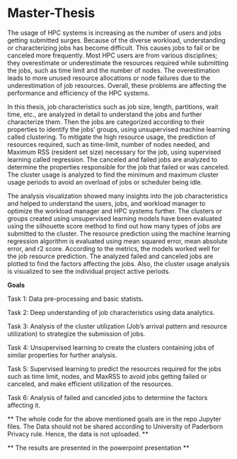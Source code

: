 # Master-Thesis
The usage of HPC systems is increasing as the number of users and
jobs getting submitted surges. Because of the diverse workload, understanding or
characterizing jobs has become difficult. This causes jobs to fail or be canceled
more frequently. Most HPC users are from various disciplines; they overestimate or
underestimate the resources required while submitting the jobs, such as time limit and
the number of nodes. The overestimation leads to more unused resource allocations
or node failures due to the underestimation of job resources. Overall, these problems
are affecting the performance and efficiency of the HPC systems.

In this thesis, job characteristics such as job size, length, partitions, wait time, etc.,
are analyzed in detail to understand the jobs and further characterize them. Then
the jobs are categorized according to their properties to identify the jobs’ groups,
using unsupervised machine learning called clustering. To mitigate the high resource
usage, the prediction of resources required, such as time-limit, number of nodes
needed, and Maximum RSS (resident set size) necessary for the job, using supervised
learning called regression. The canceled and failed jobs are analyzed to determine
the properties responsible for the job that failed or was canceled. The cluster usage
is analyzed to find the minimum and maximum cluster usage periods to avoid an
overload of jobs or scheduler being idle.

The analysis visualization showed many insights into the job characteristics and helped
to understand the users, jobs, and workload manager to optimize the workload manager
and HPC systems further. The clusters or groups created using unsupervised learning
models have been evaluated using the silhouette score method to find out how many
types of jobs are submitted to the cluster. The resource prediction using the machine
learning regression algorithm is evaluated using mean squared error, mean absolute
error, and r2 score. According to the metrics, the models worked well for the job
resource prediction. The analyzed failed and canceled jobs are plotted to find the
factors affecting the jobs. Also, the cluster usage analysis is visualized to see the
individual project active periods.

**Goals**

Task 1: Data pre-processing and basic statists.

Task 2: Deep understanding of job characteristics using data analytics.

Task 3: Analysis of the cluster utilization (Job’s arrival pattern and resource utilization) to strategize the submission of jobs.

Task 4: Unsupervised learning to create the clusters containing jobs of similar properties for further analysis.

Task 5: Supervised learning to predict the resources required for the jobs such as time limit, nodes, and MaxRSS to avoid jobs getting failed or canceled, and make efficient utilization of the resources.

Task 6: Analysis of failed and canceled jobs to determine the factors affecting it.

** The whole code for the above mentioned goals are in the repo Jupyter files. The Data should not be shared according to University of Paderborn Privacy rule. Hence, the data is not uploaded. **

** The results are presented in the powerpoint presentation **



